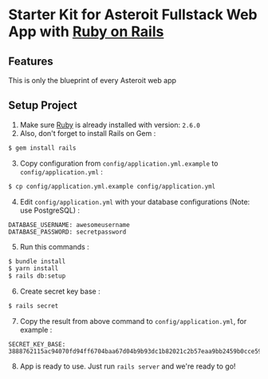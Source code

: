 # Starter Kit for Asteroit Fullstack Web App with [Ruby on Rails](https://rubyonrails.org/)

## Features
This is only the blueprint of every Asteroit web app

## Setup Project
1. Make sure [Ruby](https://www.ruby-lang.org) is already installed with version: `2.6.0`
2. Also, don't forget to install Rails on Gem :
```sh
$ gem install rails
```
3. Copy configuration from `config/application.yml.example` to `config/application.yml` :
```sh
$ cp config/application.yml.example config/application.yml
```
4. Edit `config/application.yml` with your database configurations (Note: use PostgreSQL) :
```
DATABASE_USERNAME: awesomeusername
DATABASE_PASSWORD: secretpassword
```
5. Run this commands :
```sh
$ bundle install
$ yarn install
$ rails db:setup
```
6. Create secret key base :
```sh
$ rails secret
```
7. Copy the result from above command to `config/application.yml`, for example :
```
SECRET_KEY_BASE: 3888762115ac94070fd94ff6704baa67d04b9b93dc1b82021c2b57eaa9bb2459b0cce59052d60363be7a1b348cb091350de80afc24ed3c831812822ee85ec0cb
```
8. App is ready to use. Just run `rails server` and we're ready to go!